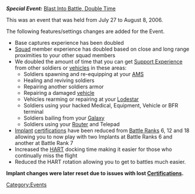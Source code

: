 **_Special Event:_** [Blast Into Battle, Double
Time](Blast_Into_Battle.md,_Double_Time)

This was an event that was held from July 27 to August 8, 2006.

The following features/settings changes are added for the Event.

- Base captures experience has been doubled
- [Squad](../terminology/Squad.md) member experience has doubled based on
  close and long range proximities to your other squad members
- We doubled the amount of time that you can get [Support
  Experience](../terminology/Support_Experience_Points.md) from other
  soldiers or [vehicles](../vehicles/Vehicle.md) in these areas:
  - Soldiers spawning and re-equipping at your
    [AMS](../vehicles/Advanced_Mobile_Station.md)
  - Healing and reviving soldiers
  - Repairing another soldiers armor
  - Repairing a damaged [vehicle](../vehicles/Vehicle.md)
  - Vehicles rearming or repairing at your
    [Lodestar](../vehicles/Lodestar.md)
  - Soldiers using your hacked Medical, Equipment, Vehicle or BFR
    terminal
  - Soldiers bailing from your [Galaxy](../vehicles/Galaxy.md)
  - Soldiers using your [Router](../vehicles/Router.md) and Telepad
- [Implant](../implants/Implants.md)
  [certifications](../certifications/Certification.md) have been reduced from
  [Battle Ranks](terminology/Battle_Rank.md) 6, 12 and 18 allowing you to
  now play with two Implants at Battle Ranks 6 and another at Battle
  Rank 7
- Increased the [HART](../terminology/HART.md) docking time making it easier
  for those who continually miss the flight
- Reduced the HART rotation allowing you to get to battles much
  easier.

**Implant changes were later reset due to issues with lost
[Certifications](../certifications/Certification.md).**

[Category:Events](../Category:Events.md)
